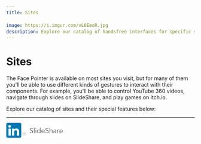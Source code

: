 ```yaml
---
title: Sites

image: https://i.imgur.com/vL0EmoR.jpg
description: Explore our catalog of handsfree interfaces for specific sites, including watching YouTube 360 videos and changing slides on SlideShare
---
```


# Sites

The Face Pointer is available on most sites you visit, but for many of them you'll be able to use different kinds of gestures to interact with their components. For example, you'll be able to control YouTube 360 videos, navigate through slides on SlideShare, and play games on itch.io.

Explore our catalog of sites and their special features below:

---

<div class="columns">
  <div class="column">
    <router-link to="/browser/sites/slideshare.net"><img src="./slideshare.net/slideshare.png" height=40></router-link>
  </div>
</div>
